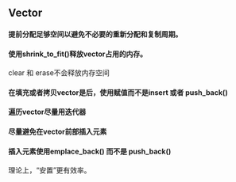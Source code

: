## Vector

#### 提前分配足够空间以避免不必要的重新分配和复制周期。

#### 使用shrink_to_fit()释放vector占用的内存。 
 clear 和 erase不会释放内存空间
#### 在填充或者拷贝vector是后，使用赋值而不是insert 或者 push_back()

#### 遍历vector尽量用迭代器

#### 尽量避免在vector前部插入元素
 
#### 插入元素使用emplace_back() 而不是 push_back()
理论上，“安置”更有效率。

